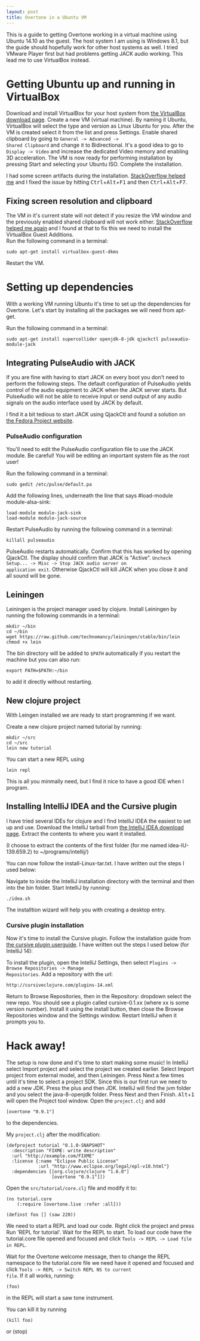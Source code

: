 ```yaml
---
layout: post
title: Overtone in a Ubuntu VM
---
```


This is a guide to getting Overtone working in a virtual machine using Ubuntu 14.10 as the guest. The host system I am using is Windows 8.1, but the guide should hopefully work for other host systems as well. I tried VMware Player first but had problems getting JACK audio working. This lead me to use VirtualBox instead.

Getting Ubuntu up and running in VirtualBox
===========================================
Download and install VirtualBox for your host system from [the VirtualBox download page](https://www.virtualbox.org/wiki/Downloads). Create a new VM (virtual machine). By naming it Ubuntu, VirtualBox will select the type and version as Linux Ubuntu for you. After the VM is created select it from the list and press Settings. Enable shared clipboard by going to <code>General -> Advanced -> Shared Clipboard</code> and change it to Bidirectional. It's a good idea to go to <code>Display -> Video</code> and increase the dedicated Video memory and enabling 3D acceleration. The VM is now ready for performing installation by pressing Start and selecting your Ubuntu ISO. Complete the installation.

I had some screen artifacts during the installation. [StackOverflow helped me](http://askubuntu.com/questions/541006/ubuntu-14-10-does-not-install-in-virtualbox) and I fixed the issue by hitting <kbd>Ctrl</kbd>+<kbd>Alt</kbd>+<kbd>F1</kbd> and then <kbd>Ctrl</kbd>+<kbd>Alt</kbd>+<kbd>F7</kbd>.

Fixing screen resolution and clipboard
--------------------------------------
The VM in it's current state will not detect if you resize the VM window and the previously enabled shared clipboard will not work either. [StackOverflow helped me again](http://askubuntu.com/questions/452108/cannot-change-screen-size-from-640x480-after-14-04-installation-on-virtualbox-os) and I found at that to fix this we need to install the VirtualBox Guest Additions.  
Run the following command in a terminal:

    sudo apt-get install virtualbox-guest-dkms
Restart the VM.

Setting up dependencies
=======================
With a working VM running Ubuntu it's time to set up the dependencies for Overtone.  Let's start by installing all the packages we will need from apt-get.

Run the following command in a terminal:

    sudo apt-get install supercollider openjdk-8-jdk qjackctl pulseaudio-module-jack

Integrating PulseAudio with JACK
--------------------------------
If you are fine with having to start JACK on every boot you don't need to perform the following steps. The default configuration of PulseAudio yields control of the audio equipment to JACK when the JACK server starts. But PulseAudio will not be able to receive input or send output of any audio signals on the audio interface used by JACK by default.

I find it a bit tedious to start JACK using QjackCtl and found a solution on [the Fedora Project website](http://docs.fedoraproject.org/en-US/Fedora/15/html/Musicians_Guide/sect-Musicians_Guide-Integrating_PulseAudio_with_JACK.html).

### PulseAudio configuration
You'll need to edit the PulseAudio configuration file to use the JACK module. Be careful! You will be editing an important system file as the root user!  

Run the following command in a terminal:

    sudo gedit /etc/pulse/default.pa

Add the following lines, underneath the line that says #load-module module-alsa-sink:

    load-module module-jack-sink
    load-module module-jack-source

Restart PulseAudio by running the following command in a terminal:

    killall pulseaudio

PulseAudio restarts automatically. Confirm that this has worked by opening QjackCtl. The display should confirm that JACK is "Active". <code>Uncheck Setup... -> Misc -> Stop JACK audio server on application exit</code>. Otherwise QjackCtl will kill JACK when you close it and all sound will be gone.

Leiningen
---------
Leiningen is the project manager used by clojure. Install Leiningen by running the following commands in a terminal:

    mkdir ~/bin
    cd ~/bin
    wget https://raw.github.com/technomancy/leiningen/stable/bin/lein
    chmod +x lein
    
The bin directory will be added to `$PATH` automatically if you restart the machine but you can also run:

    export PATH=$PATH:~/bin
    
to add it directly without restarting.

New clojure project
-------------------
With Leingen installed we are ready to start programming if we want.

Create a new clojure project named tutorial by running:

    mkdir ~/src
    cd ~/src
    lein new tutorial
    
You can start a new REPL using

    lein repl
    
This is all you minmally need, but I find it nice to have a good IDE when I program.

Installing IntelliJ IDEA and the Cursive plugin
-----------------------------------------------
I have tried several IDEs for clojure and I find IntelliJ IDEA the easiest to set up and use. Download the IntelliJ tarball from [the IntelliJ IDEA download page](https://www.jetbrains.com/idea/download/). Extract the contents to where you want it installed.

(I choose to extract the contents of the first folder (for me named idea-IU-139.659.2) to ~/programs/intellij/)

You can now follow the install-Linux-tar.txt. I have written out the steps I used below:

Navigate to inside the IntelliJ installation directory with the terminal and then into the bin folder. Start IntelliJ by running:

    ./idea.sh
    
The installtion wizard will help you with creating a desktop entry.

### Cursive plugin installation
Now it's time to install the Cursive plugin. Follow the installation guide from [the cursive plugin userguide](https://cursiveclojure.com/userguide/). I have written out the steps I used below (for IntelliJ 14):

To install the plugin, open the IntelliJ Settings, then select <code>Plugins -> Browse Repositories -> Manage Repositories</code>. Add a repository with the url:

    http://cursiveclojure.com/plugins-14.xml
    
Return to Browse Repositories, then in the Repository: dropdown select the new repo. You should see a plugin called cursive-0.1.xx (where xx is some version number). Install it using the install button, then close the Browse Repositories window and the Settings window. Restart IntelliJ when it prompts you to.

Hack away!
==========
The setup is now done and it's time to start making some music! In IntelliJ select Import project and select the project we created earlier. Select Import project from external model, and then Leiningen. Press Next a few times until it's time to select a project SDK. Since this is our first run we need to add a new JDK. Press the plus and then JDK. IntelliJ will find the jvm folder and you select the java-8-openjdk folder. Press Next and then Finish.
<kbd>Alt</kbd>+<kbd>1</kbd> will open the Project tool window. Open the `project.clj` and add

    [overtone "0.9.1"]
    
to the dependencies.

My `project.clj` after the modification:

    (defproject tutorial "0.1.0-SNAPSHOT"
      :description "FIXME: write description"
      :url "http://example.com/FIXME"
      :license {:name "Eclipse Public License"
                :url "http://www.eclipse.org/legal/epl-v10.html"}
      :dependencies [[org.clojure/clojure "1.6.0"]
                     [overtone "0.9.1"]])

Open the `src/tutorial/core.clj` file and modify it to:

    (ns tutorial.core
        (:require [overtone.live :refer :all]))

    (definst foo [] (saw 220))

We need to start a REPL and load our code. Right click the project and press Run 'REPL for tutorial'. Wait for the REPL to start. To load our code have the tutorial.core file opened and focused and click <code>Tools -> REPL -> Load file in REPL</code>.

Wait for the Overtone welcome message, then to change the REPL namespace to the tutorial.core file we need have it opened and focused and click <code>Tools -> REPL -> Switch REPL NS to current file</code>. If it all works, running:

    (foo)
    
in the REPL will start a saw tone instrument.

You can kill it by running

    (kill foo)
    
or
    (stop)

